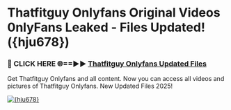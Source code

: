 # Thatfitguy Onlyfans Original Videos 0nlyFans Leaked - Files Updated! ({hju678})

<h3>🔴 CLICK HERE 🌐==►► <a href="https://tinyurl.com/ms9xzufz" rel="nofollow">Thatfitguy Onlyfans Updated Files</a></h3>

Get Thatfitguy Onlyfans and all content. Now you can access all videos and pictures of Thatfitguy Onlyfans. New Updated Files 2025!

[![{hju678}](https://i.imgur.com/PQ7UWWw.gif)](https://tinyurl.com/ms9xzufz)
